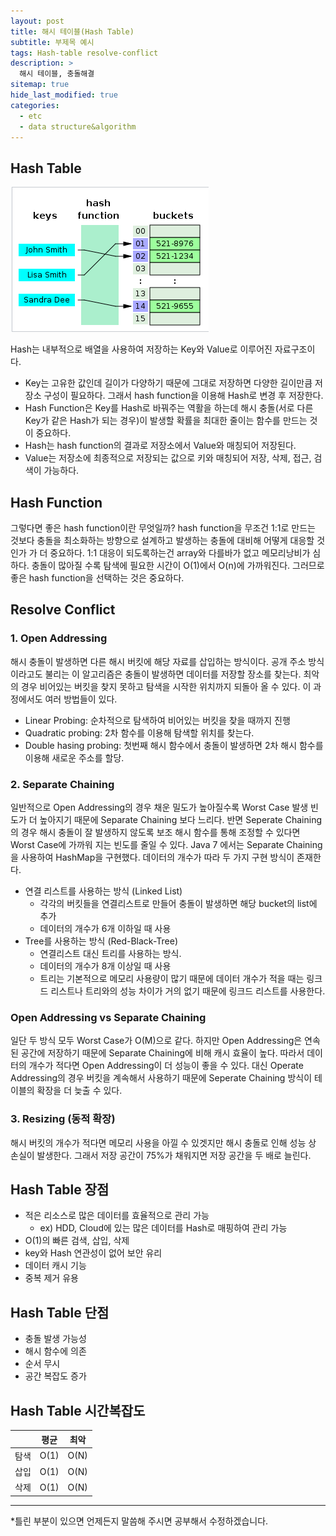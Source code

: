```yaml
---
layout: post
title: 해시 테이블(Hash Table)
subtitle: 부제목 예시
tags: Hash-table resolve-conflict
description: >
  해시 테이블, 충돌해결
sitemap: true
hide_last_modified: true
categories:
  - etc
  - data structure&algorithm
---
```


## Hash Table

![](/assets//img/blog/etc/data%20structure%26algorithm/ht_1.PNG)

Hash는 내부적으로 배열을 사용하여 저장하는 Key와 Value로 이루어진 자료구조이다. 
- Key는 고유한 값인데 길이가 다양하기 때문에 그대로 저장하면 다양한 길이만큼 저장소 구성이 필요하다. 그래서 hash function을 이용해 Hash로 변경 후 저장한다.
- Hash Function은 Key를 Hash로 바꿔주는 역활을 하는데 해시 충돌(서로 다른 Key가 같은 Hash가 되는 경우)이 발생할 확률을 최대한 줄이는 함수를 만드는 것이 중요하다.
- Hash는 hash function의 결과로 저장소에서 Value와 매칭되어 저장된다.
- Value는 저장소에 최종적으로 저장되는 값으로 키와 매칭되어 저장, 삭제, 접근, 검색이 가능하다.

## Hash Function
그렇다면 좋은 hash function이란 무엇일까? hash function을 무조건 1:1로 만드는 것보다 충돌을 최소화하는 방향으로 설계하고 발생하는 충돌에 대비해 어떻게 대응할 것인가 가 더 중요하다. 1:1 대응이 되도록하는건 array와 다를바가 없고 메모리낭비가 심하다. 충돌이 많아질 수록 탐색에 필요한 시간이 O(1)에서 O(n)에 가까워진다. 그러므로 좋은 hash function을 선택하는 것은 중요하다.

## Resolve Conflict

### 1. Open Addressing

해시 충돌이 발생하면 다른 해시 버킷에 해당 자료를 삽입하는 방식이다. 공개 주소 방식이라고도 불리는 이 알고리즘은 충돌이 발생하면 데이터를 저장할 장소를 찾는다. 최악의 경우 비어있는 버킷을 찾지 못하고 탐색을 시작한 위치까지 되돌아 올 수 있다. 이 과정에서도 여러 방법들이 있다.
- Linear Probing: 순차적으로 탐색하여 비어있는 버킷을 찾을 때까지 진행
- Quadratic probing: 2차 함수를 이용해 탐색할 위치를 찾는다.
- Double hasing probing: 첫번째 해시 함수에서 충돌이 발생하면 2차 해시 함수를 이용해 새로운 주소를 할당.

### 2. Separate Chaining
일반적으로 Open Addressing의 경우 채운 밀도가 높아질수록 Worst Case 발생 빈도가 더 높아지기 때문에 Separate Chaining 보다 느리다. 반면 Seperate Chaining의 경우 해시 충돌이 잘 발생하지 않도록 보조 해시 함수를 통해 조정할 수 있다면 Worst Case에 가까워 지는 빈도를 줄일 수 있다. Java 7 에서는 Separate Chaining을 사용하여 HashMap을 구현했다. 데이터의 개수가 따라 두 가지 구현 방식이 존재한다.
- 연결 리스트를 사용하는 방식 (Linked List)
  - 각각의 버킷들을 연결리스트로 만들어 충돌이 발생하면 해당 bucket의 list에 추가
  - 데이터의 개수가 6개 이하일 때 사용
- Tree를 사용하는 방식 (Red-Black-Tree)
  - 연결리스트 대신 트리를 사용하는 방식.
  - 데이터의 개수가 8개 이상일 때 사용
  - 트리는 기본적으로 메모리 사용량이 많기 때문에 데이터 개수가 적을 때는 링크드 리스트나 트리와의 성능 차이가 거의 없기 때문에 링크드 리스트를 사용한다.

### Open Addressing vs Separate Chaining
일단 두 방식 모두 Worst Case가 O(M)으로 같다. 하지만 Open Addressing은 연속된 공간에 저장하기 때문에 Separate Chaining에 비해 캐시 효율이 높다. 따라서 데이터의 개수가 적다면 Open Addressing이 더 성능이 좋을 수 있다. 대신 Operate Addressing의 경우 버킷을 계속해서 사용하기 때문에 Seperate Chaining 방식이 테이블의 확장을 더 늦출 수 있다.

### 3. Resizing (동적 확장)
해시 버킷의 개수가 적다면 메모리 사용을 아낄 수 있겟지만 해시 충돌로 인해 성능 상 손실이 발생한다. 그래서 저장 공간이 75%가 채워지면 저장 공간을 두 배로 늘린다.

## Hash Table 장점
- 적은 리소스로 많은 데이터를 효율적으로 관리 가능
  - ex) HDD, Cloud에 있는 많은 데이터를 Hash로 매핑하여 관리 가능
- O(1)의 빠른 검색, 삽입, 삭제
- key와 Hash 연관성이 없어 보안 유리
- 데이터 캐시 기능
- 중복 제거 유용

## Hash Table 단점
- 충돌 발생 가능성
- 해시 함수에 의존
- 순서 무시
- 공간 복잡도 증가

## Hash Table 시간복잡도

||평균|최악|
|:---:|:---:|:---:|
탐색|O(1)|O(N)|
삽입|O(1)|O(N)|
삭제|O(1)|O(N)|

---
*틀린 부분이 있으면 언제든지 말씀해 주시면 공부해서 수정하겠습니다.